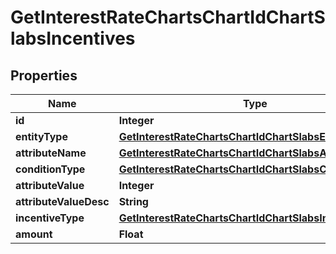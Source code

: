 
# GetInterestRateChartsChartIdChartSlabsIncentives

## Properties
Name | Type | Description | Notes
------------ | ------------- | ------------- | -------------
**id** | **Integer** |  |  [optional]
**entityType** | [**GetInterestRateChartsChartIdChartSlabsEntityType**](GetInterestRateChartsChartIdChartSlabsEntityType.md) |  |  [optional]
**attributeName** | [**GetInterestRateChartsChartIdChartSlabsAttributeName**](GetInterestRateChartsChartIdChartSlabsAttributeName.md) |  |  [optional]
**conditionType** | [**GetInterestRateChartsChartIdChartSlabsConditionType**](GetInterestRateChartsChartIdChartSlabsConditionType.md) |  |  [optional]
**attributeValue** | **Integer** |  |  [optional]
**attributeValueDesc** | **String** |  |  [optional]
**incentiveType** | [**GetInterestRateChartsChartIdChartSlabsIncentiveType**](GetInterestRateChartsChartIdChartSlabsIncentiveType.md) |  |  [optional]
**amount** | **Float** |  |  [optional]



